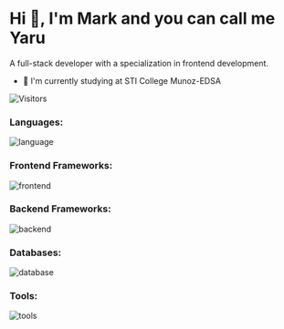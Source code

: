 # Hi 👋, I'm Mark and you can call me Yaru

A full-stack developer with a specialization in frontend development.

- 🔭 I'm currently studying at STI College Munoz-EDSA 

  
![Visitors](https://komarev.com/ghpvc/?username=Mabsrencode&color=green&style=flat-square&label=Profile%20Views)

<h3 align="left">Languages:</h3>
<p align="left">
<img src="https://skillicons.dev/icons?i=js,ts,html,css,scss,elixir" alt="language">
</p>

<h3 align="left">Frontend Frameworks:</h3>
<p align="left">
<img src="https://skillicons.dev/icons?i=tailwind,bootstrap" alt="frontend">
</p>

<h3 align="left">Backend Frameworks:</h3>
<p align="left">
<img src="https://skillicons.dev/icons?i=laravel" alt="backend">
</p>

<h3 align="left">Databases:</h3>
<p align="left">
<img  src="https://skillicons.dev/icons?i=mysql" alt="database">
</p>

<h3 align="left">Tools:</h3>
<p align="left">
<img src="https://skillicons.dev/icons?i=docker,git,github,bash,vscode,figma" alt="tools">
</p>
